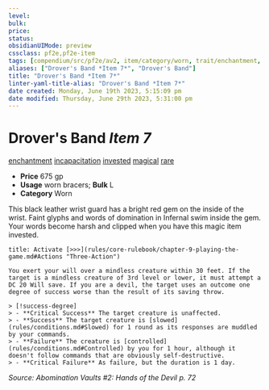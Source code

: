 ```yaml
---
level:
bulk:
price:
status:
obsidianUIMode: preview
cssclass: pf2e,pf2e-item
tags: [compendium/src/pf2e/av2, item/category/worn, trait/enchantment, trait/incapacitation, trait/invested, trait/magical, trait/rare]
aliases: ["Drover's Band *Item 7*", "Drover's Band"]
title: "Drover's Band *Item 7*"
linter-yaml-title-alias: "Drover's Band *Item 7*"
date created: Monday, June 19th 2023, 5:15:09 pm
date modified: Thursday, June 29th 2023, 5:31:00 pm
---
```


# Drover's Band *Item 7*

[enchantment](rules/traits/enchantment.md) [incapacitation](rules/traits/incapacitation.md) [invested](rules/traits/invested.md) [magical](rules/traits/magical.md) [rare](rules/traits/rare.md)  

- **Price** 675 gp
- **Usage** worn bracers; **Bulk** L
- **Category** Worn

This black leather wrist guard has a bright red gem on the inside of the wrist. Faint glyphs and words of domination in Infernal swim inside the gem. Your words become harsh and clipped when you have this magic item invested.

```ad-embed-ability
title: Activate [>>>](rules/core-rulebook/chapter-9-playing-the-game.md#Actions "Three-Action")

You exert your will over a mindless creature within 30 feet. If the target is a mindless creature of 3rd level or lower, it must attempt a DC 20 Will save. If you are a devil, the target uses an outcome one degree of success worse than the result of its saving throw.

> [!success-degree] 
> - **Critical Success** The target creature is unaffected.
> - **Success** The target creature is [slowed](rules/conditions.md#Slowed) for 1 round as its responses are muddled by your commands.
> - **Failure** The creature is [controlled](rules/conditions.md#Controlled) by you for 1 hour, although it doesn't follow commands that are obviously self-destructive.
> - **Critical Failure** As failure, but the duration is 1 day.
```

*Source: Abomination Vaults #2: Hands of the Devil p. 72*

